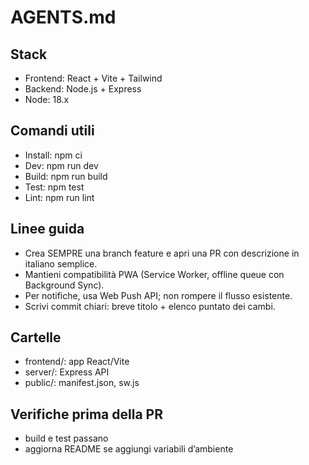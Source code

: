 # AGENTS.md
## Stack
- Frontend: React + Vite + Tailwind
- Backend: Node.js + Express
- Node: 18.x

## Comandi utili
- Install: npm ci
- Dev: npm run dev
- Build: npm run build
- Test: npm test
- Lint: npm run lint

## Linee guida
- Crea SEMPRE una branch feature e apri una PR con descrizione in italiano semplice.
- Mantieni compatibilità PWA (Service Worker, offline queue con Background Sync).
- Per notifiche, usa Web Push API; non rompere il flusso esistente.
- Scrivi commit chiari: breve titolo + elenco puntato dei cambi.

## Cartelle
- frontend/: app React/Vite
- server/: Express API
- public/: manifest.json, sw.js

## Verifiche prima della PR
- build e test passano
- aggiorna README se aggiungi variabili d’ambiente
